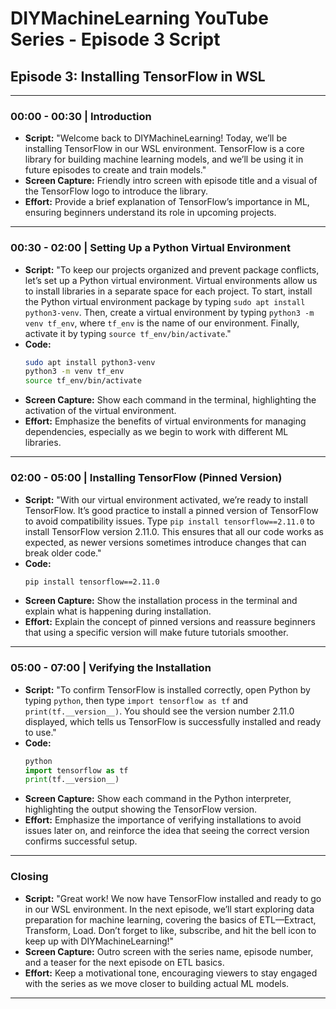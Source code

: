 
# DIYMachineLearning YouTube Series - Episode 3 Script

## Episode 3: Installing TensorFlow in WSL

---

### 00:00 - 00:30 | Introduction
- **Script:** "Welcome back to DIYMachineLearning! Today, we’ll be installing TensorFlow in our WSL environment. TensorFlow is a core library for building machine learning models, and we’ll be using it in future episodes to create and train models."
- **Screen Capture:** Friendly intro screen with episode title and a visual of the TensorFlow logo to introduce the library.
- **Effort:** Provide a brief explanation of TensorFlow’s importance in ML, ensuring beginners understand its role in upcoming projects.

---

### 00:30 - 02:00 | Setting Up a Python Virtual Environment
- **Script:** "To keep our projects organized and prevent package conflicts, let’s set up a Python virtual environment. Virtual environments allow us to install libraries in a separate space for each project. To start, install the Python virtual environment package by typing `sudo apt install python3-venv`. Then, create a virtual environment by typing `python3 -m venv tf_env`, where `tf_env` is the name of our environment. Finally, activate it by typing `source tf_env/bin/activate`."
- **Code:**
  ```bash
  sudo apt install python3-venv
  python3 -m venv tf_env
  source tf_env/bin/activate
  ```
- **Screen Capture:** Show each command in the terminal, highlighting the activation of the virtual environment.
- **Effort:** Emphasize the benefits of virtual environments for managing dependencies, especially as we begin to work with different ML libraries.

---

### 02:00 - 05:00 | Installing TensorFlow (Pinned Version)
- **Script:** "With our virtual environment activated, we’re ready to install TensorFlow. It’s good practice to install a pinned version of TensorFlow to avoid compatibility issues. Type `pip install tensorflow==2.11.0` to install TensorFlow version 2.11.0. This ensures that all our code works as expected, as newer versions sometimes introduce changes that can break older code."
- **Code:**
  ```bash
  pip install tensorflow==2.11.0
  ```
- **Screen Capture:** Show the installation process in the terminal and explain what is happening during installation.
- **Effort:** Explain the concept of pinned versions and reassure beginners that using a specific version will make future tutorials smoother.

---

### 05:00 - 07:00 | Verifying the Installation
- **Script:** "To confirm TensorFlow is installed correctly, open Python by typing `python`, then type `import tensorflow as tf` and `print(tf.__version__)`. You should see the version number 2.11.0 displayed, which tells us TensorFlow is successfully installed and ready to use."
- **Code:**
  ```python
  python
  import tensorflow as tf
  print(tf.__version__)
  ```
- **Screen Capture:** Show each command in the Python interpreter, highlighting the output showing the TensorFlow version.
- **Effort:** Emphasize the importance of verifying installations to avoid issues later on, and reinforce the idea that seeing the correct version confirms successful setup.

---

### Closing
- **Script:** "Great work! We now have TensorFlow installed and ready to go in our WSL environment. In the next episode, we’ll start exploring data preparation for machine learning, covering the basics of ETL—Extract, Transform, Load. Don’t forget to like, subscribe, and hit the bell icon to keep up with DIYMachineLearning!"
- **Screen Capture:** Outro screen with the series name, episode number, and a teaser for the next episode on ETL basics.
- **Effort:** Keep a motivational tone, encouraging viewers to stay engaged with the series as we move closer to building actual ML models.

---
